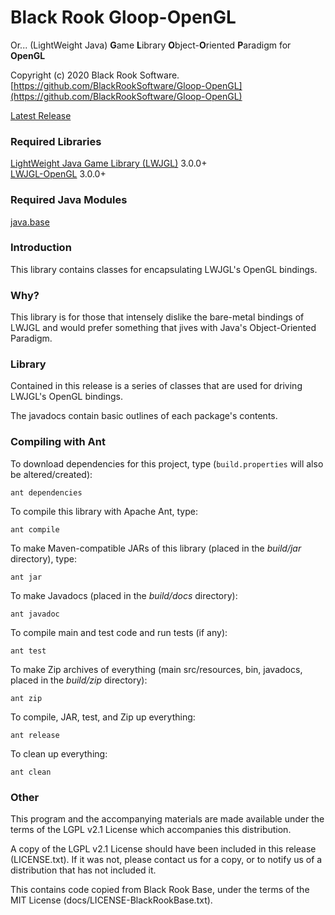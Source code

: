 # Black Rook Gloop-OpenGL
Or... (LightWeight Java) **G**ame **L**ibrary **O**bject-**O**riented **P**aradigm for **OpenGL**

Copyright (c) 2020 Black Rook Software.  
[https://github.com/BlackRookSoftware/Gloop-OpenGL](https://github.com/BlackRookSoftware/Gloop-OpenGL)

[Latest Release](https://github.com/BlackRookSoftware/Gloop-OpenGL/releases/latest)


### Required Libraries

[LightWeight Java Game Library (LWJGL)](https://www.lwjgl.org/download) 3.0.0+  
[LWJGL-OpenGL](https://www.lwjgl.org/download) 3.0.0+


### Required Java Modules

[java.base](https://docs.oracle.com/en/java/javase/11/docs/api/java.base/module-summary.html)  


### Introduction

This library contains classes for encapsulating LWJGL's OpenGL bindings.


### Why?

This library is for those that intensely dislike the bare-metal bindings of LWJGL and would prefer something
that jives with Java's Object-Oriented Paradigm.


### Library

Contained in this release is a series of classes that are used for driving LWJGL's OpenGL bindings.

The javadocs contain basic outlines of each package's contents.


### Compiling with Ant

To download dependencies for this project, type (`build.properties` will also be altered/created):

	ant dependencies

To compile this library with Apache Ant, type:

	ant compile

To make Maven-compatible JARs of this library (placed in the *build/jar* directory), type:

	ant jar

To make Javadocs (placed in the *build/docs* directory):

	ant javadoc

To compile main and test code and run tests (if any):

	ant test

To make Zip archives of everything (main src/resources, bin, javadocs, placed in the *build/zip* directory):

	ant zip

To compile, JAR, test, and Zip up everything:

	ant release

To clean up everything:

	ant clean
	
### Other

This program and the accompanying materials are made available under the 
terms of the LGPL v2.1 License which accompanies this distribution.

A copy of the LGPL v2.1 License should have been included in this release (LICENSE.txt).
If it was not, please contact us for a copy, or to notify us of a distribution
that has not included it. 

This contains code copied from Black Rook Base, under the terms of the MIT License (docs/LICENSE-BlackRookBase.txt).
